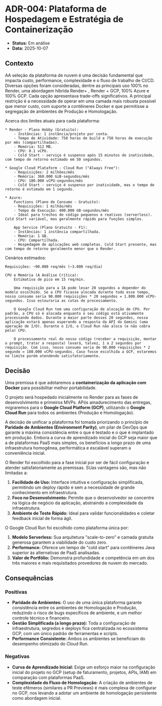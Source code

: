 # ADR-004: Plataforma de Hospedagem e Estratégia de Containerização

* **Status:** Em análise
* **Data:** 2025-10-07

## Contexto

AA seleção da plataforma de nuvem é uma decisão fundamental que impacta custo, performance, complexidade e o fluxo de trabalho de CI/CD. Diversas opções foram consideradas, dentre as principais uso 100% no Render, uma abordagem híbrida Render+ , Render + GCP, 100% Azure e 100% GCP. Cada opção apresentava trade-offs significativos. A principal restrição é a necessidade de operar em uma camada mais robusta possível que menor custo, com suporte a contêineres Docker e que permitisse a segregação de ambientes de Produção e Homologação.

Acerca dos limites atuais para cada plataforma:

    * Render - Plano Hobby (Gratuito):
        - Instâncias: 1 instância/projeto por conta.
        - Tempo de Atividade: 750 horas de build e 750 horas de execução por mês (compartilhadas).
        - Memória: 512 MB.
        - CPU: 0.1 vCPU.
        - Cold Start - serviço é suspenso após 15 minutos de inatividade, com tempo de retorno estimado em 50 segundos.

    * Google Cloud Plataform - Cloud Run ("Always Free"):
        - Requisições: 2 milhões/mês
        - Memória: 360.000 GiB-segundos/mês
        - CPU: 180.000 vCPU-segundos/mês
        - Cold Start - serviço é suspenso por inatividade, mas o tempo de retorno é estimado em 1 segundo.

    * Azure: 
        Functions (Plano de Consumo - Gratuito):
        - Requisições: 1 milhão/mês
        - Tempo de Execução: 400.000 GB-segundos/mês
        - Ideal para trechos de código pequenos e reativos (serverless). Cold Start variável, mas geralmente rápido para funções simples.

        App Service (Plano Gratuito - F1):
        - Instâncias: 1 instância compartilhada.
        - Memória: 1 GB.
        - CPU: Compartilhada.
        - Hospedagem de aplicações web completas. Cold Start presente, mas com tempo de retorno geralmente menor que o Render.

Cenários estimados:

    Requisições: ~90.000 req/mês (~3.000 req/dia)

    CPU e Memória (A Análise Crítica):
        Estimativa de pico em 15 req/min.

        Uma requisição para a IA pode levar 20 segundos a depender do modelo escolhido. Se a CPU ficasse alocada durante todo esse tempo, nosso consumo seria 90.000 requisições * 20 segundos = 1.800.000 vCPU-segundos. Isso estouraria as cotas de processamento.

        O Google Cloud Run tem uma configuração de alocação de CPU. Por padrão, a CPU só é alocada enquanto o seu código está ativamente processando dados. Durante a maior parte desses 20 segundos, nossa aplicação estará apenas esperando a resposta da API do Gemini (uma operação de I/O). Durante o I/O, o Cloud Run não aloca (e não cobra pela) CPU.

        O processamento real do nosso código (receber a requisição, montar o prompt, tratar a resposta) levará, talvez, 1 a 2 segundos por requisição. Com isso, nosso consumo seria de 90.000 requisições * 2 segundo = 180.000 vCPU-segundos. Caso fosse escolhida a GCP, estaremos no limite porém atendendo satisfatoriamente.

## Decisão

Uma premissa é que adotaremos a **containerização da aplicação com Docker** para possibilitar melhor portabilidade. 

O projeto será hospedado inicialmente no Render para as fases de desenvolvimento e primeiros MVPs. APós amadurecimento das entregas, migraremos para o **Google Cloud Platform (GCP)**, utilizando o **Google Cloud Run** para todos os ambientes (Produção e Homologação).

A decisão de unificar a plataforma foi tomada priorizando o princípio de **Paridade de Ambientes (Environment Parity)**, um pilar de DevOps que garante a máxima consistência entre o que é testado e o que é implantado em produção. Embora a curva de aprendizado inicial do GCP seja maior que a de plataformas PaaS mais simples, os benefícios a longo prazo de uma infraestrutura homogênea, performática e escalável superam a conveniência inicial.

O Render foi escolhido para a fase inicial por ser de fácil configuração e atender satisfatoriamente as premissas. SUas vantagens são, mas não limitadas a: 
1.  **Facilidade de Uso:** Interface intuitiva e configuração simplificada, permitindo um deploy rápido e sem a necessidade de grande conhecimento em infraestrutura.
2.  **Foco no Desenvolvimento:** Permite que o desenvolvedor se concentre na lógica de negócio da aplicação, abstraindo a complexidade da infraestrutura.
3.  **Ambiente de Teste Rápido:** Ideal para validar funcionalidades e coletar feedback inicial de forma ágil.

O Google Cloud Run foi escolhido como plataforma única por:
1.  **Modelo Serverless:** Sua arquitetura "scale-to-zero" e camada gratuita generosa garantem a viabilidade do custo zero.
2.  **Performance:** Oferece um tempo de "cold start" para contêineres Java superior às alternativas de PaaS analisadas.
3.  **Valor de Portfólio:** Demonstra profundidade e competência em um dos três maiores e mais requisitados provedores de nuvem do mercado.

## Consequências

### Positivas
* **Paridade de Ambientes:** O uso de uma única plataforma garante consistência entre os ambientes de Homologação e Produção, reduzindo o risco de bugs específicos de ambiente, e um melhor controle técnico e financeiro.
* **Gestão Simplificada (a longo prazo):** Toda a configuração de infraestrutura, segredos e deploys fica centralizada no ecossistema GCP, com um único padrão de ferramentas e scripts.
* **Performance Consistente:** Ambos os ambientes se beneficiam do desempenho otimizado do Cloud Run.

### Negativas
* **Curva de Aprendizado Inicial:** Exige um esforço maior na configuração inicial do projeto no GCP (setup de faturamento, projetos, APIs, IAM) em comparação com plataformas PaaS.
* **Complexidade do Fluxo de Homologação:** A criação de ambientes de teste efêmeros (similares a PR Previews) é mais complexa de configurar no GCP, nos levando a adotar um ambiente de homologação persistente como abordagem inicial.